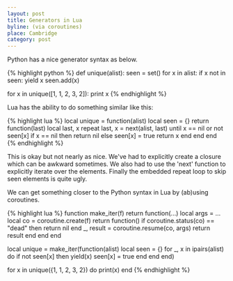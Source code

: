 ```yaml
---
layout: post
title: Generators in Lua
byline: (via coroutines)
place: Cambridge
category: post
---
```

Python has a nice generator syntax as below.

{% highlight python %}
def unique(alist):
    seen = set()
    for x in alist:
        if x not in seen:
            yield x
            seen.add(x)

for x in unique([1, 1, 2, 3, 2]):
    print x
{% endhighlight %}

Lua has the ability to do something similar like this:

{% highlight lua %}
local unique = function(alist)
    local seen = {}
    return function(last)
        local last, x
        repeat
            last, x = next(alist, last)
        until x == nil or not seen[x]
        if x == nil then
            return nil
        else
            seen[x] = true
            return x
        end
    end
end
{% endhighlight %}

This is okay but not nearly as nice.
We've had to
explicitly create a closure which can be awkward sometimes.
We also had to use the 'next' function to explicitly iterate over the elements.
Finally the embedded repeat loop to skip seen elements is quite ugly.

We can get something closer to the Python syntax in Lua by (ab)using coroutines.

{% highlight lua %}
function make_iter(f)
    return function(...)
        local args = ...
        local co = coroutine.create(f)
        return function()
            if coroutine.status(co) == "dead" then
                return nil
            end
            _, result = coroutine.resume(co, args)
            return result
        end
    end
end

local unique = make_iter(function(alist)
    local seen = {}
    for _, x in ipairs(alist) do
        if not seen[x] then
            yield(x)
            seen[x] = true
        end
    end
end)

for x in unique({1, 1, 2, 3, 2}) do
    print(x)
end
{% endhighlight %}

